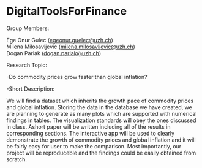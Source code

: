 # DigitalToolsForFinance

Group Members:

Ege Onur Gulec (egeonur.guelec@uzh.ch) <br />
Milena Milosavljevic (milena.milosavljevic@uzh.ch) <br />
Dogan Parlak (dogan.parlak@uzh.ch) <br />

Research Topic:

-Do commodity prices grow faster than global inflation? <br />

-Short Description: <br />

We will find a dataset which inherits the growth pace of commodity prices and global inflation. Storing the data in the database we have created, we are planning to generate as many plots which are supported with numerical findings in tables. The visualization standards will obey the ones discussed in class. Ashort paper will be written including all of the results in corresponding sections. The interactive app will be used to clearly demonstrate the growth of commodity prices and global inflation and it will be fairly easy for user to make the comparison. Most importantly, our project will be reproduceble and the findings could be easily obtained from scratch.


